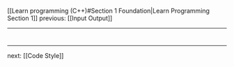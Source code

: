 [[Learn programming (C++)#Section 1 Foundation|Learn Programming Section 1]]  previous: [[Input Output]]   

---






# 
----
next: [[Code Style]] 